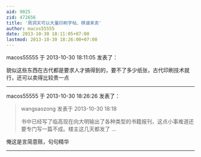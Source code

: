 ```yaml
---
aid: 9025
zid: 472656
title: '周洞天可以大量印刷字帖、棋谱来卖'
author: macos55555
date: 2013-10-30 18:11:05+07:00
lastmod: 2013-10-30 18:26:00+07:00
---
```


macos55555 于 2013-10-30 18:11:05 发表了：

貌似这些东西在古代都是要求人才搞得到的，要不了多少纸张，古代印刷技术就行，还可以卖得比较贵一点

---------

macos55555 于 2013-10-30 18:26:26 发表了：

> wangsaozong 发表于 2013-10-30 18:18
> 
> 书中已经写了临高现在向大明输出了各种类型的书籍报刊，这点小事难道还要专门写一篇不成。楼主这几天都发了 ...



俺这是言简意赅，句句精华

---------

